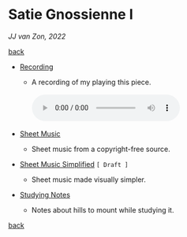 Satie Gnossienne Ⅰ
==================

*JJ van Zon, 2022*

[back](..)

- [Recording](satie-gnossienne-1-recording-320-kbps.mp3)

    - A recording of my playing this piece.<br/><br/>
        <audio controls>
            <source src="satie-gnossienne-1-recording-320-kbps.mp3" type="audio/mpeg">
            Your browser does not support the audio element.
        </audio>

- [Sheet Music](sheet-music)

    - Sheet music from a copyright-free source.

- [Sheet Music Simplified](sheet-music-simplified) `[ Draft ]`

    - Sheet music made visually simpler.

- [Studying Notes](satie-gnossienne-1-studying-notes.md)

    - Notes about hills to mount while studying it.

[back](..)